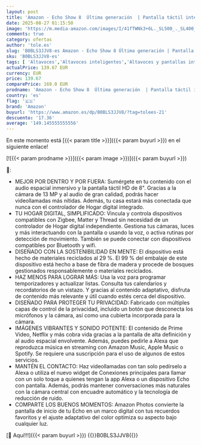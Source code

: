 ```yaml
---
layout: post
title: 'Amazon - Echo Show 8  Última generación  | Pantalla táctil inteligente de alta definición con audio espacial  controlador de Hogar digital y Alexa | Blanco'
date: 2025-08-27 01:15:50
image: 'https://m.media-amazon.com/images/I/41fTWNk3+6L._SL500_._SL400_.jpg'
comments: true
category: ofertas
author: 'tole.es'
slug: 'B0BLS3JJV8-es Amazon - Echo Show 8 Última generación | Pantalla táctil...'
sku: 'B0BLS3JJV8-es'
tags: [ 'Altavoces','Altavoces inteligentes','Altavoces y pantallas inteligentes Echo','Arborist Merchandising Root','Dispositivos Amazon','Dispositivos Amazon y Accesorios','Dispositivos Amazon y accesorios','Echo Show 8 (3.ª generación)','Electrónica','Equipos de audio y Hi-Fi','Pantallas inteligentes','Self Service','Special Features Stores','alexa','amazon','e97153f7-7531-4959-bcaa-edabbf48d7f8_0','e97153f7-7531-4959-bcaa-edabbf48d7f8_5401','🇪🇸', ]
actualPrice: 139.67 EUR
currency: EUR
price: 139.67
comparePrice: 169.0 EUR
prodname: 'Amazon - Echo Show 8  Última generación  | Pantalla táctil inteligente de alta definición con audio espacial  controlador de Hogar digital y Alexa | Blanco'
country: 'es'
flag: '🇪🇸'
brand: 'Amazon'
buyurl: 'https://www.amazon.es/dp/B0BLS3JJV8/?tag=tolees-21'
descuento: '17.36'
average: '149.145555555556'
---
```


En este momento está [{{< param title >}}]({{< param buyurl >}}) en el siguiente enlace!

[![{{< param prodname >}}]({{< param image >}})]({{< param buyurl >}})

🔎:

- MEJOR POR DENTRO Y POR FUERA: Sumérgete en tu contenido con el audio espacial inmersivo y la pantalla táctil HD de 8". Gracias a la cámara de 13 MP y al audio de gran calidad, podrás hacer videollamadas más nítidas. Además, tu casa estará más conectada que nunca con el controlador de Hogar digital integrado.
- TU HOGAR DIGITAL, SIMPLIFICADO: Vincula y controla dispositivos compatibles con Zigbee, Matter y Thread sin necesidad de un controlador de Hogar digital independiente. Gestiona tus cámaras, luces y más interactuando con la pantalla o usando la voz, o activa rutinas por detección de movimiento. También se puede conectar con dispositivos compatibles por Bluetooth y wifi.
- DISEÑADO CON LA SOSTENIBILIDAD EN MENTE: El dispositivo está hecho de materiales reciclados al 29 %. El 99 % del embalaje de este dispositivo está hecho a base de fibra de madera y procede de bosques gestionados responsablemente o materiales reciclados.
- HAZ MENOS PARA LOGRAR MÁS: Usa la voz para programar temporizadores y actualizar listas. Consulta tus calendarios y recordatorios de un vistazo. Y gracias al contenido adaptativo, disfruta de contenido más relevante y útil cuando estés cerca del dispositivo.
- DISEÑADO PARA PROTEGER TU PRIVACIDAD: Fabricado con múltiples capas de control de la privacidad, incluido un botón que desconecta los micrófonos y la cámara, así como una cubierta incorporada para la cámara.
- IMÁGENES VIBRANTES Y SONIDO POTENTE: El contenido de Prime Video, Netflix y más cobra vida gracias a la pantalla de alta definición y al audio espacial envolvente. Además, puedes pedirle a Alexa que reproduzca música en streaming con Amazon Music, Apple Music o Spotify. Se requiere una suscripción para el uso de algunos de estos servicios.
- MANTÉN EL CONTACTO: Haz videollamadas con tan solo pedírselo a Alexa o utiliza el nuevo widget de Conexiones principales para llamar con un solo toque a quienes tengan la app Alexa o un dispositivo Echo con pantalla. Además, podrás mantener conversaciones más naturales con la cámara central con encuadre automático y la tecnología de reducción de ruido.
- COMPARTE LOS BUENOS MOMENTOS: Amazon Photos convierte la pantalla de inicio de tu Echo en un marco digital con tus recuerdos favoritos y el ajuste adaptativo del color optimiza su aspecto bajo cualquier luz.

[🛒 Aquí!!!]({{< param buyurl >}})
{{<world>}}B0BLS3JJV8{{</world>}}
